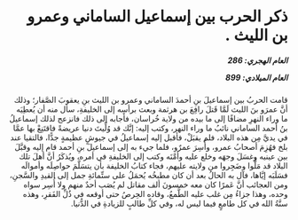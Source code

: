 <h1 dir="rtl">ذكر الحرب بين إسماعيل الساماني وعمرو بن الليث .</h1>

<h5 dir="rtl">العام الهجري:  286

العام الميلادي: 899

</h5>

<p dir="rtl">قامت الحربُ بين إسماعيلَ بنِ أحمدَ الساماني وعمرو بن الليث بنِ يعقوبَ الصَّفار؛ وذلك أنَّ عمرَو بنَ الليث لَمَّا قَتلَ رافِعَ بن هرثمة وبعث برأسِه إلى الخليفةِ، سأل منه أن يُعطِيَه ما وراء النهرِ مضافًا إلى ما بيده من ولاية خُراسان، فأجابه إلى ذلك فانزعج لذلك إسماعيلُ بنُ أحمد الساماني نائبُ ما وراء النهر، وكتب إليه: إنَّك قد وُلِّيتَ دنيا عريضةً فاقتَنِعْ بها عمَّا في يديَّ مِن هذه البلاد، فلم يقبَلْ، فأقبل إليه إسماعيلُ في جيوشٍ عظيمةٍ جدًّا، فالتقيا عند بلخ فهُزِمَ أصحابُ عمرو، وأُسِرَ عمرٌو، فلما جيء به إلى إسماعيلَ بنِ أحمد قام إليه وقبَّلَ بين عينيه وغسَلَ وجهَه وخلع عليه وأمَّنَه وكتب إلى الخليفةِ في أمره، ويُذكَرُ أنَّ أهلَ تلك البلاد قد مَلُّوا وضَجِروا من ولايته عليهم، فجاء كتابُ الخليفة بأن يتسَلَّمَ حواصِلَه وأموالَه فسَلَبَه إيَّاها، فآل به الحالُ بعد أن كان مطبخُه يُحمَلُ على ستِّمائةِ جمل إلى القيدِ والسَّجنِ، ومن العجائب أنَّ عَمرًا كان معه خمسونَ ألف مقاتل لم يُصَب أحدٌ منهم ولا أُسِر سواه وحده، وهذا جزاءُ مِن غلب عليه الطَّمعُ، وقاده الحِرصُ حتى أوقعه في ذُلِّ الفَقرِ، وهذه سنَّةُ الله في كل طامعٍ فيما ليس له، وفي كلِّ طالبٍ للزيادةِ في الدُّنيا.</p></br>
